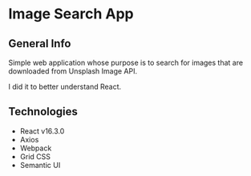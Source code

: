 # Image Search App

## General Info

Simple web application whose purpose is to search for images that are downloaded from Unsplash Image API.

I did it to better understand React.

## Technologies

- React v16.3.0
- Axios
- Webpack
- Grid CSS
- Semantic UI
